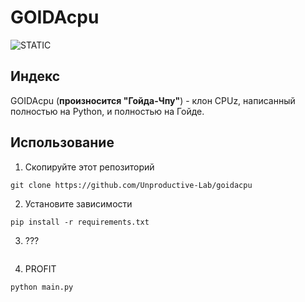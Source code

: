 # GOIDAcpu
![STATIC](https://img.shields.io/badge/GOIDA-yes-gre
)
## Индекс

GOIDAcpu (**произносится "Гойда-Чпу"**) - клон CPUz, написанный полностью на Python, и полностью на Гойде.


## Использование
1. Скопируйте этот репозиторий
```
git clone https://github.com/Unproductive-Lab/goidacpu
```
2. Установите зависимости
```
pip install -r requirements.txt
```
3. ???
```

```
4. PROFIT
```
python main.py
```



